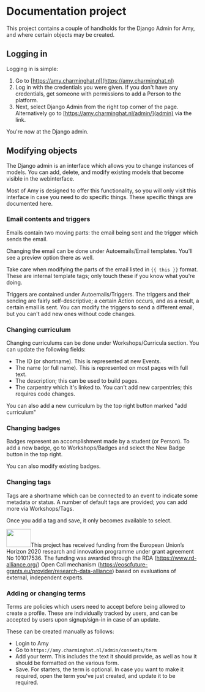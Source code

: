 # Documentation project

This project contains a couple of handholds for the Django Admin for Amy, and where certain objects may be created.

## Logging in

Logging in is simple:

1. Go to [https://amy.charminghat.nl](https://amy.charminghat.nl)
2. Log in with the credentials you were given. If you don't have any credentials, get someone with permissions to add a Person to the platform.
3. Next, select Django Admin from the right top corner of the page. Alternatively go to [https://amy.charminghat.nl/admin/](admin) via the link.

You're now at the Django admin.

## Modifying objects

The Django admin is an interface which allows you to change instances of models. You can add, delete, and modify existing models that become visible in the webinterface.

Most of Amy is designed to offer this functionality, so you will only visit this interface in case you need to do specific things. These specific things are documented here.

### Email contents and triggers

Emails contain two moving parts: the email being sent and the trigger which sends the email.

Changing the email can be done under Autoemails/Email templates. You'll see a preview option there as well. 

Take care when modifying the parts of the email listed in `{{ this }}` format. These are internal template tags; only touch these if you know what you're doing.

Triggers are contained under Autoemails/Triggers. The triggers and their sending are fairly self-descriptive; a certain Action occurs, and as a result, a certain email is sent. You can modify the triggers to send a different email, but you can't add new ones without code changes.

### Changing curriculum

Changing curriculums can be done under Workshops/Curricula section. You can update the following fields:

- The ID (or shortname). This is represented at new Events.
- The name (or full name). This is represented on most pages with full text.
- The description; this can be used to build pages.
- The carpentry which it's linked to. You can't add new carpentries; this requires code changes.

You can also add a new curriculum by the top right button marked "add curriculum"

### Changing badges

Badges represent an accomplishment made by a student (or Person). To add a new badge, go to Workshops/Badges and select the New Badge button in the top right.

You can also modify existing badges.

### Changing tags

Tags are a shortname which can be connected to an event to indicate some metadata or status. A number of default tags are provided; you can add more via Workshops/Tags. 

Once you add a tag and save, it only becomes available to select.

<img src="https://github.com/tvanerven/materialsfrontend/raw/main/eu_logo.png" width="64" height="47">This project has received funding from the European Union’s Horizon 2020 research and innovation programme under grant agreement No 101017536. The funding was awarded through the RDA (https://www.rd-alliance.org/) Open Call mechanism (https://eoscfuture-grants.eu/provider/research-data-alliance) based on evaluations of external, independent experts.

### Adding or changing terms

Terms are policies which users need to accept before being allowed to create a profile. These are individually tracked by users, and can be accepted by users upon signup/sign-in in case of an update.

These can be created manually as follows:

- Login to Amy
- Go to `https://amy.charminghat.nl/admin/consents/term`
- Add your term. This includes the text it should provide, as well as how it should be formatted on the various form.
- Save. For starters, the term is optional. In case you want to make it required, open the term you've just created, and update it to be required.
